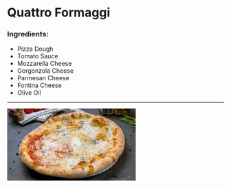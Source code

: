 # Quattro Formaggi

### Ingredients:
- Pizza Dough
- Tomato Sauce
- Mozzarella Cheese
- Gorgonzola Cheese
- Parmesan Cheese
- Fontina Cheese
- Olive Oil

---

![How it look](quattro_formaggi.jpg)